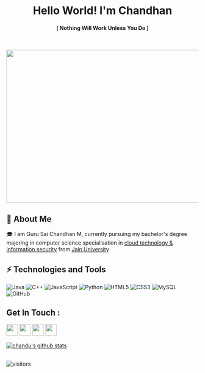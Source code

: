   


<h1 align="center">Hello World! I'm Chandhan </h1> 
<h4 align="center">  [  Nothing Will Work Unless You Do ] </h4>

 <br>
<p align="center"> <img src="https://www.straightnewsonline.com/wp-content/uploads/2020/05/depositphotos_65076917-stock-photo-hacker-and-terrorism-fight.jpg" height="400px" width="8000px"></p>

## 🚀 About Me <br>

🎓 I am Guru Sai Chandhan M, currently pursuing my bachelor's degree majoring in computer science specialisation in [cloud technology & information security](https://set.jainuniversity.ac.in/academics/computer-science-engineering/btech-computer-technology) from [Jain University](https://www.jainuniversity.ac.in/)
<br>
## ⚡ Technologies and Tools <br>

![Java](https://img.shields.io/badge/-java-E34A86?style=flat-square&logo=java)
![C++](https://img.shields.io/badge/-C++-00599C?style=flat-square&logo=c)
![JavaScript](https://img.shields.io/badge/-JavaScript-black?style=flat-square&logo=javascript)
![Python](https://img.shields.io/badge/-Python-black?style=flat-square&logo=Python)
![HTML5](https://img.shields.io/badge/-HTML5-E34F26?style=flat-square&logo=html5&logoColor=white)
![CSS3](https://img.shields.io/badge/-CSS3-1572B6?style=flat-square&logo=css3)
![MySQL](https://img.shields.io/badge/-MySQL-black?style=flat-square&logo=mysql)
![GitHub](https://img.shields.io/badge/-GitHub-181717?style=flat-square&logo=github)
<br/>

## Get In Touch :<br>
<a href="https://www.linkedin.com/in/guru-sai-chandhan-m-3a5820205/"> <img src="https://freepngimg.com/thumb/linkedin/4-2-linkedin-png-pic-thumb.png" width="30"></a> <a href="https://github.com/chandu916"><img src="https://encrypted-tbn0.gstatic.com/images?q=tbn:ANd9GcRzzWD7NJzihzWES4l0G00aUOMEqi0kGQC2W9_XoR_p2MLROuavttls3zBEWUrVagE1pXA&usqp=CAU" width="30"></a>  <a href="https://www.facebook.com/chandhan.chandu.5811"><img src="https://marianmissionaries.org/wp-content/uploads/2020/04/facebook-logo-icon-file-facebook-icon-svg-wikimedia-commons-4.png" width="30"></a>  <a href="mailto:cchandhan021@gmail.com" width="30"><img src="https://upload.wikimedia.org/wikipedia/commons/thumb/0/0b/Logo_Gmail_%282015-2020%29.svg/1280px-Logo_Gmail_%282015-2020%29.svg.png" width="30"></a>
<br>

 <a href="https://github.com/chandu916">
  <img align="center" src="https://github-readme-stats.vercel.app/api?username=chandu916&show_icons=true&include_all_commits=true&theme=material-palenight" alt="chandu's github stats" />
</a>
</br>
</br>

![visitors](https://visitor-badge.laobi.icu/badge?page_id=chandu.chandu916)

